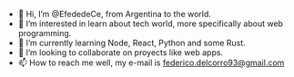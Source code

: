 - 👋 Hi, I’m @EfededeCe, from Argentina to the world.
- 👀 I’m interested in learn about tech world, more specifically about web programming.
- 🌱 I’m currently learning Node, React, Python and some Rust.
- 💞️ I’m looking to collaborate on proyects like web apps.
- 📫 How to reach me well, my e-mail is federico.delcorro93@gmail.com

<!---
EfededeCe/EfededeCe is a ✨ special ✨ repository because its `README.md` (this file) appears on your GitHub profile.
You can click the Preview link to take a look at your changes.
--->
